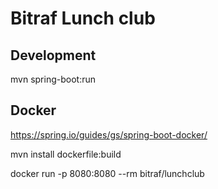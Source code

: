 # Bitraf Lunch club

## Development
mvn spring-boot:run

## Docker
https://spring.io/guides/gs/spring-boot-docker/

mvn install dockerfile:build

docker run -p 8080:8080 --rm bitraf/lunchclub